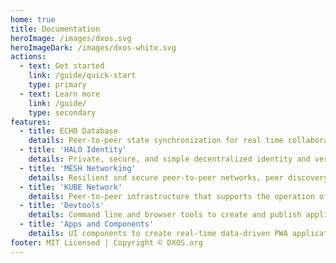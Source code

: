 ```yaml
---
home: true
title: Documentation
heroImage: /images/dxos.svg
heroImageDark: /images/dxos-white.svg
actions:
  - text: Get started
    link: /guide/quick-start
    type: primary
  - text: Learn more
    link: /guide/
    type: secondary
features:
  - title: ECHO Database
    details: Peer-to-peer state synchronization for real time collaborative and offline first applications.
  - title: 'HALO Identity'
    details: Private, secure, and simple decentralized identity and verifiable credentials.
  - title: 'MESH Networking'
    details: Resilient snd secure peer-to-peer networks, peer discovery, NAT traversal.
  - title: 'KUBE Network'
    details: Peer-to-peer infrastructure that supports the operation of the DXOS network.
  - title: 'Devtools'
    details: Command line and browser tools to create and publish applications, and manage KUBE infrastructure.
  - title: 'Apps and Components'
    details: UI components to create real-time data-driven PWA applications.
footer: MIT Licensed | Copyright © DXOS.org
---
```

